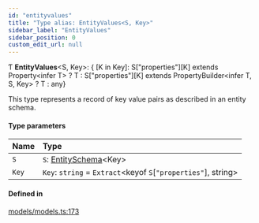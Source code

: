 ```yaml
---
id: "entityvalues"
title: "Type alias: EntityValues<S, Key>"
sidebar_label: "EntityValues"
sidebar_position: 0
custom_edit_url: null
---
```


Ƭ **EntityValues**<S, Key\>: { [K in Key]: S["properties"][K] extends Property<infer T\> ? T : S["properties"][K] extends PropertyBuilder<infer T, S, Key\> ? T : any}

This type represents a record of key value pairs as described in an
entity schema.

#### Type parameters

| Name | Type |
| :------ | :------ |
| `S` | `S`: [EntitySchema](../interfaces/entityschema.md)<Key\> |
| `Key` | `Key`: `string` = `Extract`<keyof `S`[``"properties"``], string\> |

#### Defined in

[models/models.ts:173](https://github.com/Camberi/firecms/blob/b1328ad/src/models/models.ts#L173)
